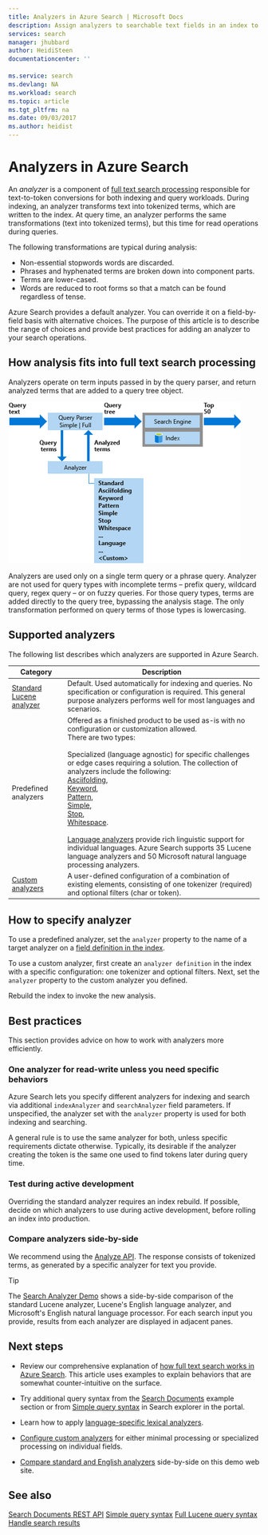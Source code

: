 ```yaml
---
title: Analyzers in Azure Search | Microsoft Docs
description: Assign analyzers to searchable text fields in an index to replace default standard Lucene with custom, predefined or language-specific alternatives.
services: search
manager: jhubbard
author: HeidiSteen
documentationcenter: ''

ms.service: search
ms.devlang: NA
ms.workload: search
ms.topic: article
ms.tgt_pltfrm: na
ms.date: 09/03/2017
ms.author: heidist
---
```


# Analyzers in Azure Search

An *analyzer* is a component of [full text search processing](search-lucene-query-architecture.md) responsible for text-to-token conversions for both indexing and query workloads. During indexing, an analyzer transforms text into tokenized terms, which are written to the index. At query time, an analyzer performs the same transformations (text into tokenized terms), but this time for read operations during queries. 

The following transformations are typical during analysis:

+ Non-essential stopwords words are discarded.
+ Phrases and hyphenated terms are broken down into component parts.
+ Terms are lower-cased.
+ Words are reduced to root forms so that a match can be found regardless of tense.

Azure Search provides a default analyzer. You can override it on a field-by-field basis with alternative choices. The purpose of this article is to describe the range of choices and provide best practices for adding an analyzer to your search operations.

## How analysis fits into full text search processing

Analyzers operate on term inputs passed in by the query parser, and return analyzed terms that are added to a query tree object.

 ![Lucene query architecture diagram in Azure Search][1]

Analyzers are used only on a single term query or a phrase query. Analyzer are not used for query types with incomplete terms – prefix query, wildcard query, regex query – or on fuzzy queries. For those query types, terms are added directly to the query tree, bypassing the analysis stage. The only transformation performed on query terms of those types is lowercasing.

## Supported analyzers

The following list describes which analyzers are supported in Azure Search.

| Category | Description |
|----------|-------------|
| [Standard Lucene analyzer](https://lucene.apache.org/core/4_0_0/analyzers-common/org/apache/lucene/analysis/standard/StandardAnalyzer.html) | Default. Used automatically for indexing and queries. No specification or configuration is required. This general purpose analyzers performs well for most languages and scenarios.|
| Predefined analyzers | Offered as a finished product to be used as-is with no configuration or customization allowed. <br/>There are two types:<br/><br/>Specialized (language agnostic) for specific challenges or edge cases requiring a solution. The collection of analyzers include the following: <br/>[Asciifolding](https://lucene.apache.org/core/4_0_0/analyzers-common/org/apache/lucene/analysis/miscellaneous/ASCIIFoldingFilter.html), <br/>[Keyword](https://lucene.apache.org/core/4_0_0/analyzers-common/org/apache/lucene/analysis/core/KeywordAnalyzer.html), <br/>[Pattern](https://lucene.apache.org/core/4_0_0/analyzers-common/org/apache/lucene/analysis/miscellaneous/PatternAnalyzer.html), <br/>[Simple](https://lucene.apache.org/core/4_0_0/analyzers-common/org/apache/lucene/analysis/core/SimpleAnalyzer.html), <br/>[Stop](https://lucene.apache.org/core/4_0_0/analyzers-common/org/apache/lucene/analysis/core/StopAnalyzer.html), <br/>[Whitespace](https://lucene.apache.org/core/4_0_0/analyzers-common/org/apache/lucene/analysis/core/WhitespaceAnalyzer.html).<br/><br/>[Language analyzers](https://docs.microsoft.com/rest/api/searchservice/language-support) provide rich linguistic support for individual languages. Azure Search supports 35 Lucene language analyzers and 50 Microsoft natural language processing analyzers. |
|[Custom analyzers](https://docs.microsoft.com/rest/api/searchservice/Custom-analyzers-in-Azure-Search) | A user-defined configuration of a combination of existing elements, consisting of one tokenizer (required) and optional filters (char or token).|

## How to specify analyzer

To use a predefined analyzer, set the `analyzer` property to the name of a target analyzer on a [field definition in the index](https://docs.microsoft.com/rest/api/searchservice/create-index).

To use a custom analyzer, first create an `analyzer definition` in the index with a specific configuration: one tokenizer and optional filters. Next, set the `analyzer` property to the custom analyzer you defined. 

Rebuild the index to invoke the new analysis.

## Best practices

This section provides advice on how to work with analyzers more efficiently.

### One analyzer for read-write unless you need specific behaviors

Azure Search lets you specify different analyzers for indexing and search via additional `indexAnalyzer` and `searchAnalyzer` field parameters. If unspecified, the analyzer set with the `analyzer` property is used for both indexing and searching. 

A general rule is to use the same analyzer for both, unless specific requirements dictate otherwise. Typically, its desirable if the analyzer creating the token is the same one used to find tokens later during query time. 

### Test during active development

Overriding the standard analyzer requires an index rebuild. If possible, decide on which analyzers to use during active development, before rolling an index into production.

### Compare analyzers side-by-side

We recommend using the [Analyze API](https://docs.microsoft.com/rest/api/searchservice/test-analyzer). The response consists of tokenized terms, as generated by a specific analyzer for text you provide. 

> [!Tip]
> The [Search Analyzer Demo](http://alice.unearth.ai/) shows a side-by-side comparison of the standard Lucene analyzer, Lucene's English language analyzer, and Microsoft's English natural language processor. For each search input you provide, results from each analyzer are displayed in adjacent panes.

## Next steps

+ Review our comprehensive explanation of [how full text search works in Azure Search](search-lucene-query-architecture.md). This article uses examples to explain behaviors that are somewhat counter-intuitive on the surface. 

+ Try additional query syntax from the [Search Documents](https://docs.microsoft.com/rest/api/searchservice/search-documents#examples) example section or from [Simple query syntax](https://docs.microsoft.com/rest/api/searchservice/simple-query-syntax-in-azure-search) in Search explorer in the portal.

+ Learn how to apply [language-specific lexical analyzers](https://docs.microsoft.com/rest/api/searchservice/language-support).

+ [Configure custom analyzers](https://docs.microsoft.com/rest/api/searchservice/custom-analyzers-in-azure-search) for either minimal processing or specialized processing on individual fields.

+ [Compare standard and English analyzers](http://alice.unearth.ai/) side-by-side on this demo web site. 

## See also

 [Search Documents REST API](https://docs.microsoft.com/rest/api/searchservice/search-documents) 
 [Simple query syntax](https://docs.microsoft.com/rest/api/searchservice/simple-query-syntax-in-azure-search) 
 [Full Lucene query syntax](https://docs.microsoft.com/rest/api/searchservice/lucene-query-syntax-in-azure-search) 
 [Handle search results](https://docs.microsoft.com/azure/search/search-pagination-page-layout)

<!--Image references-->
[1]: ./media/search-lucene-query-architecture/architecture-diagram2.png
